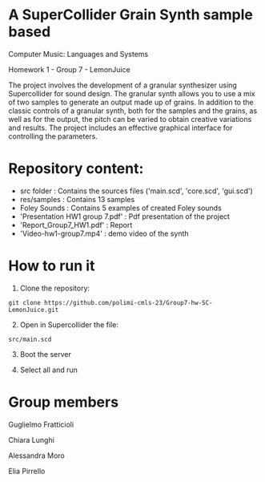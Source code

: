 # A SuperCollider Grain Synth sample based 
Computer Music: Languages and Systems

Homework 1 - Group 7 - LemonJuice


The project involves the development of a granular synthesizer using Supercollider for sound design.
The granular synth allows you to use a mix of two samples to generate an output made up of grains. 
In addition to the classic controls of a granular synth, both for the samples and the grains, as well as for the output, the pitch can be varied to obtain creative variations and results. 
The project includes an effective graphical interface for controlling the parameters.

# Repository content:

- src folder : Contains the sources files ('main.scd', 'core.scd', 'gui.scd')
- res/samples : Contains 13 samples
- Foley Sounds : Contains 5 examples of created Foley sounds 
- 'Presentation HW1 group 7.pdf' : Pdf presentation of the project
- 'Report_Group7_HW1.pdf' : Report 
- 'Video-hw1-group7.mp4' : demo video of the synth


# How  to run it 
1. Clone the repository: 
```
git clone https://github.com/polimi-cmls-23/Group7-hw-SC-LemonJuice.git
```
2. Open in Supercollider the file:
```
src/main.scd
```

3. Boot the server


4. Select all and run  


# Group members
Guglielmo Fratticioli

Chiara Lunghi

Alessandra Moro

Elia Pirrello
